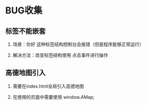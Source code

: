 # BUG收集

## <a>标签不能嵌套<a>

1. 场景：<a><a>你好</a></a> 这种标签结构控制台会报错（但是程序能够正常运行）

1. 解决方法：改变标签结构使用 点击事件进行操作

## 高德地图引入

1. 需要在index.html全局引入高德地图

2. 在使用的页面中需要使用 window.AMap;